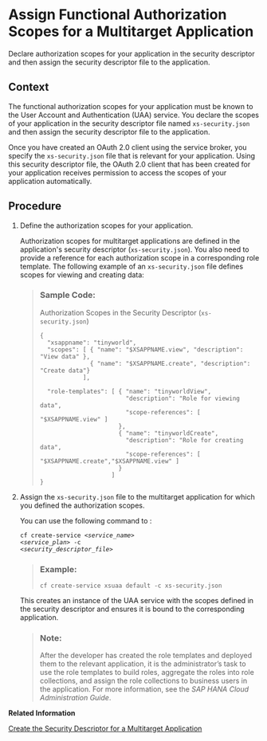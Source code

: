 <!-- loioe6fc90df44464a29952e1c2c36dd9861 -->

# Assign Functional Authorization Scopes for a Multitarget Application

Declare authorization scopes for your application in the security descriptor and then assign the security descriptor file to the application.



## Context

The functional authorization scopes for your application must be known to the User Account and Authentication \(UAA\) service. You declare the scopes of your application in the security descriptor file named `xs-security.json` and then assign the security descriptor file to the application.

Once you have created an OAuth 2.0 client using the service broker, you specify the `xs-security.json` file that is relevant for your application. Using this security descriptor file, the OAuth 2.0 client that has been created for your application receives permission to access the scopes of your application automatically.



## Procedure

1.  Define the authorization scopes for your application.

    Authorization scopes for multitarget applications are defined in the application's security descriptor \(`xs-security.json`\). You also need to provide a reference for each authorization scope in a corresponding role template. The following example of an `xs-security.json` file defines scopes for viewing and creating data:

    > ### Sample Code:  
    > Authorization Scopes in the Security Descriptor \(`xs-security.json`\)
    > 
    > ```
    > {
    >   "xsappname": "tinyworld",
    >   "scopes": [ { "name": "$XSAPPNAME.view", "description": "View data" },
    >               { "name": "$XSAPPNAME.create", "description": "Create data"}
    >             ],
    > 
    >   "role-templates": [ { "name": "tinyworldView",
    >                         "description": "Role for viewing data",
    >                         "scope-references": [ "$XSAPPNAME.view" ] 
    >                       },
    >                       { "name": "tinyworldCreate",
    >                         "description": "Role for creating data", 
    >                         "scope-references": [ "$XSAPPNAME.create","$XSAPPNAME.view" ] 
    >                       }
    >                     ]
    > }
    > ```

2.  Assign the `xs-security.json` file to the multitarget application for which you defined the authorization scopes.

    You can use the following command to :

    <code>cf create-service <i class="varname">&lt;service_name&gt;</i> <i class="varname">&lt;service_plan&gt;</i> -c <i class="varname">&lt;security_descriptor_file&gt;</i></code>

    > ### Example:  
    > `cf create-service xsuaa default -c xs-security.json`

    This creates an instance of the UAA service with the scopes defined in the security descriptor and ensures it is bound to the corresponding application.

    > ### Note:  
    > After the developer has created the role templates and deployed them to the relevant application, it is the administrator’s task to use the role templates to build roles, aggregate the roles into role collections, and assign the role collections to business users in the application. For more information, see the *SAP HANA Cloud Administration Guide*.


**Related Information**  


[Create the Security Descriptor for a Multitarget Application](create-the-security-descriptor-for-a-multitarget-application-df31a08.md "The security descriptor defines details of an application's security-related dependencies.")

